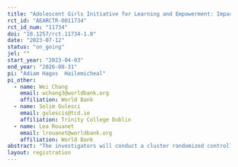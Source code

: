 ```yaml
---
title: "Adolescent Girls Initiative for Learning and Empowerment: Impact Evaluation of a Safe Space-Based Life Skills Training and Digital Literacy Training in Nigeria"
rct_id: "AEARCTR-0011734"
rct_id_num: "11734"
doi: "10.1257/rct.11734-1.0"
date: "2023-07-12"
status: "on_going"
jel: ""
start_year: "2023-04-03"
end_year: "2026-08-31"
pi: "Adiam Hagos  Hailemicheal"
pi_other:
  - name: Wei Chang
    email: wchang3@worldbank.org
    affiliation: World Bank
  - name: Selim Gulesci
    email: gulescis@tcd.ie
    affiliation: Trinity College Dublin
  - name: Lea Rouanet
    email: lrouanet@worldbank.org
    affiliation: World Bank
abstract: "The investigators will conduct a cluster randomized controlled trial in secondary schools in Nigeria to evaluate the impact of school-based life skills training delivered in safe spaces with and without digital literacy training. This study aims to estimate the causal impacts of the training on adolescents' school performances and retention, socio-emotional skills, digital skills, health, marriage, fertility, and labor market outcomes. "
layout: registration
---
```


